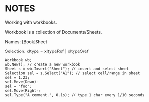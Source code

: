 # NOTES

Working with workbooks.

Workbook is a collection of Documents/Sheets.

Names: [Book]Sheet

Selection: xltype = xltypeRef | xltypeSref

```
Workbook wb;
wb.New(); // create a new workbook
Sheet s = wb.Insert("Sheet"); // insert and select sheet
Selection sel = s.Select("A1"); // select cell/range in sheet
sel = 1.23;
sel.Move(Down);
sel = "foo";
sel.Move(Right);
sel.Type("A comment.", 0.1s); // type 1 char every 1/10 seconds
```